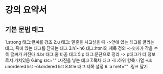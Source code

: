 
<h1>강의 요약서</h1>
<h2>기본 문법 태그</h2>
 1.strong 태그:글씨를 강조
 2.u 태그: 밑줄을 치고싶을 때
 ->앞에 있는 태그를 열리는 태그, 뒤에 있는 태그를 닫히는 태그
3.h1~h6 태그:html의 제목 정의
->숫자가 작을 수록 글씨가 커진다
4.br 태그:줄 바꿈 태그
5.p 태그:문단으로 정리
-> p태그가 더 정보로서 가치있음
6.img src="" :사진을 넣는 태그
7.목차 태그
 -li :하위 항목 나열
 -ul: unordered list
 -ol:ordered list
 8.title 태그:제목 설정
9. a href="" :링크 달기 
